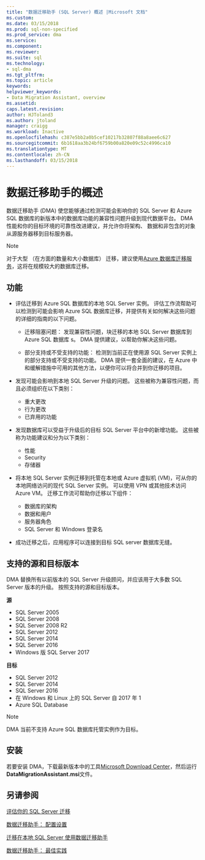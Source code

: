 ```yaml
---
title: "数据迁移助手 (SQL Server) 概述 |Microsoft 文档"
ms.custom: 
ms.date: 03/15/2018
ms.prod: sql-non-specified
ms.prod_service: dma
ms.service: 
ms.component: 
ms.reviewer: 
ms.suite: sql
ms.technology:
- sql-dma
ms.tgt_pltfrm: 
ms.topic: article
keywords: 
helpviewer_keywords:
- Data Migration Assistant, overview
ms.assetid: 
caps.latest.revision: 
author: HJToland3
ms.author: jtoland
manager: craigg
ms.workload: Inactive
ms.openlocfilehash: c387e5bb2a0b5cef10217b32807f88a8aee6c627
ms.sourcegitcommit: 6b1618aa3b24bf6759b00a820e09c52c4996ca10
ms.translationtype: MT
ms.contentlocale: zh-CN
ms.lasthandoff: 03/15/2018
---
```

# <a name="overview-of-data-migration-assistant"></a>数据迁移助手的概述

数据迁移助手 (DMA) 使您能够通过检测可能会影响你的 SQL Server 和 Azure SQL 数据库的新版本中的数据库功能的兼容性问题升级到现代数据平台。 DMA 性能和你的目标环境的可靠性改进建议，并允许你将架构、 数据和非包含的对象从源服务器移到目标服务器。

> [!NOTE] 
> 对于大型 （在方面的数量和大小数据库） 迁移，建议使用[Azure 数据库迁移服务](https://docs.microsoft.com/en-us/azure/dms/dms-overview)，这将在规模较大的数据库迁移。
  
## <a name="capabilities"></a>功能

- 评估迁移到 Azure SQL 数据库的本地 SQL Server 实例。 评估工作流帮助可以检测到可能会影响 Azure SQL 数据库迁移，并提供有关如何解决这些问题的详细的指南的以下问题。

  - 迁移阻塞问题： 发现兼容性问题，块迁移的本地 SQL Server 数据库到 Azure SQL 数据库 s。 DMA 提供建议，以帮助你解决这些问题。

  - 部分支持或不受支持的功能： 检测到当前正在使用源 SQL Server 实例上的部分支持或不受支持的功能。 DMA 提供一套全面的建议，在 Azure 中和缓解措施中可用的其他方法，以便你可以将合并到你迁移的项目。

- 发现可能会影响到本地 SQL Server 升级的问题。 这些被称为兼容性问题，而且必须组织在以下类别：

  - 重大更改
  - 行为更改
  - 已弃用的功能

- 发现数据库可以受益于升级后的目标 SQL Server 平台中的新增功能。 这些被称为功能建议和分为以下类别：

  - 性能
  - Security
  - 存储器

- 将本地 SQL Server 实例迁移到托管在本地或 Azure 虚拟机 (VM)，可从你的本地网络访问的现代 SQL Server 实例。 可以使用 VPN 或其他技术访问 Azure VM。 迁移工作流可帮助你迁移以下组件：

  - 数据库的架构
  - 数据和用户
  - 服务器角色
  - SQL Server 和 Windows 登录名

- 成功迁移之后，应用程序可以连接到目标 SQL server 数据库无缝。

## <a name="supported-source-and-target-versions"></a>支持的源和目标版本

DMA 替换所有以前版本的 SQL Server 升级顾问，并应该用于大多数 SQL Server 版本的升级。 按照支持的源和目标版本。

**源**
- SQL Server 2005
- SQL Server 2008
- SQL Server 2008 R2
- SQL Server 2012 
- SQL Server 2014
- SQL Server 2016
- Windows 版 SQL Server 2017

**目标**
- SQL Server 2012
- SQL Server 2014
- SQL Server 2016
- 在 Windows 和 Linux 上的 SQL Server 自 2017 年 1
- Azure SQL Database

> [!NOTE] 
> DMA 当前不支持 Azure SQL 数据库托管实例作为目标。

## <a name="installation"></a>安装

若要安装 DMA，下载最新版本中的工具[Microsoft Download Center](https://www.microsoft.com/download/details.aspx?id=53595)，然后运行**DataMigrationAssistant.msi**文件。

## <a name="see-also"></a>另请参阅

[评估你的 SQL Server 迁移](../dma/dma-assesssqlonprem.md)

[数据迁移助手： 配置设置](../dma/dma-configurationsettings.md)

[迁移在本地 SQL Server 使用数据迁移助手](../dma/dma-migrateonpremsql.md)

[数据迁移助手： 最佳实践](../dma/dma-bestpractices.md)




